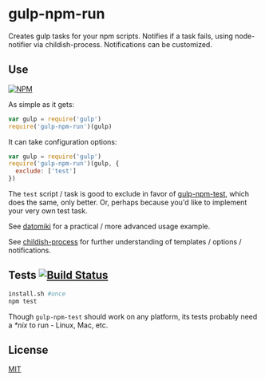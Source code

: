 # gulp-npm-run

Creates gulp tasks for your npm scripts.
Notifies if a task fails, using node-notifier via childish-process.
Notifications can be customized.

## Use

[![NPM](https://nodei.co/npm/gulp-npm-run.png?mini=true)](https://www.npmjs.org/package/gulp-npm-run)

As simple as it gets:

```javascript
var gulp = require('gulp')
require('gulp-npm-run')(gulp)
```

It can take configuration options:

```javascript
var gulp = require('gulp')
require('gulp-npm-run')(gulp, {
  exclude: ['test']
})
```

The `test` script / task is good to exclude in favor of
[gulp-npm-test](https://github.com/orlin/gulp-npm-test),
which does the same, only better.
Or, perhaps because you'd like to implement your very own test task.

See [datomiki](https://github.com/datomicon/datomiki) for a practical / more advanced usage example.

See [childish-process](https://github.com/orlin/childish-process)
for further understanding of templates / options / notifications.

## Tests [![Build Status](https://img.shields.io/travis/orlin/gulp-npm-run.svg?style=flat)](http://travis-ci.org/orlin/gulp-npm-run)

```sh
install.sh #once
npm test
```

Though `gulp-npm-test` should work on any platform, its tests probably
need a _*nix_ to run - Linux, Mac, etc.

## License

[MIT](http://orlin.mit-license.org)
